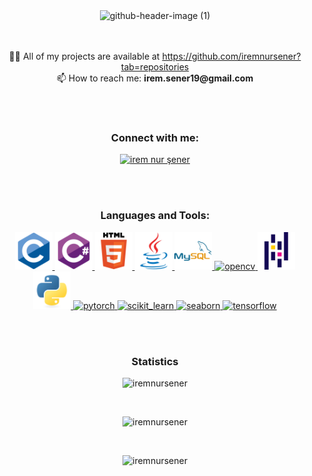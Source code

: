 


<div align="center">
  <img src="https://github.com/iremnursener/iremnursener/assets/119794427/6a07a351-e579-4ef3-bd27-4de49ce9aeea" alt="github-header-image (1)">
  <p>
     <br><br>
    👨‍💻 All of my projects are available at <a href="https://github.com/iremnursener?tab=repositories">https://github.com/iremnursener?tab=repositories</a>
    <br>
    📫 How to reach me: <strong>irem.sener19@gmail.com</strong>
  </p>
</div>

 <br><br>

 
<h3 align="center">Connect with me:</h3>
<p align="center">
  <a href="https://linkedin.com/in/irem%20nur%20şener" target="_blank" rel="noreferrer">
    <img src="https://raw.githubusercontent.com/rahuldkjain/github-profile-readme-generator/master/src/images/icons/Social/linked-in-alt.svg" alt="irem nur şener" height="30" width="40" />
  </a>
</p>
 <br><br>
<h3 align="center">Languages and Tools:</h3>
<p align="center">
  <a href="https://www.cprogramming.com/" target="_blank" rel="noreferrer">
    <img src="https://raw.githubusercontent.com/devicons/devicon/master/icons/c/c-original.svg" alt="c" width="60" height="60"/>
  </a>
  <a href="https://www.w3schools.com/cs/" target="_blank" rel="noreferrer">
    <img src="https://raw.githubusercontent.com/devicons/devicon/master/icons/csharp/csharp-original.svg" alt="csharp" width="60" height="60"/>
  </a>
  <a href="https://www.w3.org/html/" target="_blank" rel="noreferrer">
    <img src="https://raw.githubusercontent.com/devicons/devicon/master/icons/html5/html5-original-wordmark.svg" alt="html5" width="60" height="60"/>
  </a>
  <a href="https://www.java.com" target="_blank" rel="noreferrer">
    <img src="https://raw.githubusercontent.com/devicons/devicon/master/icons/java/java-original.svg" alt="java" width="60" height="60"/>
  </a>
  <a href="https://www.mysql.com/" target="_blank" rel="noreferrer">
    <img src="https://raw.githubusercontent.com/devicons/devicon/master/icons/mysql/mysql-original-wordmark.svg" alt="mysql" width="60" height="60"/>
  </a>
  <a href="https://opencv.org/" target="_blank" rel="noreferrer">
    <img src="https://www.vectorlogo.zone/logos/opencv/opencv-icon.svg" alt="opencv" width="60" height="60"/>
  </a>
  <a href="https://pandas.pydata.org/" target="_blank" rel="noreferrer">
    <img src="https://raw.githubusercontent.com/devicons/devicon/2ae2a900d2f041da66e950e4d48052658d850630/icons/pandas/pandas-original.svg" alt="pandas" width="60" height="60"/>
  </a>
  <a href="https://www.python.org" target="_blank" rel="noreferrer">
    <img src="https://raw.githubusercontent.com/devicons/devicon/master/icons/python/python-original.svg" alt="python" width="60" height="60"/>
  </a>
  <a href="https://pytorch.org/" target="_blank" rel="noreferrer">
    <img src="https://www.vectorlogo.zone/logos/pytorch/pytorch-icon.svg" alt="pytorch" width="60" height="60"/>
  </a>
  <a href="https://scikit-learn.org/" target="_blank" rel="noreferrer">
    <img src="https://upload.wikimedia.org/wikipedia/commons/0/05/Scikit_learn_logo_small.svg" alt="scikit_learn" width="60" height="60"/>
  </a>
  <a href="https://seaborn.pydata.org/" target="_blank" rel="noreferrer">
    <img src="https://seaborn.pydata.org/_images/logo-mark-lightbg.svg" alt="seaborn" width="60" height="60"/>
  </a>
  <a href="https://www.tensorflow.org" target="_blank" rel="noreferrer">
    <img src="https://www.vectorlogo.zone/logos/tensorflow/tensorflow-icon.svg" alt="tensorflow" width="60" height="60"/>
  </a>
</p>

 <br><br>

 
<h3 align="center">Statistics</h3>
<p align="center"><img src="https://github-readme-stats.vercel.app/api/top-langs?username=iremnursener&show_icons=true&theme=dark&locale=en&layout=compact" alt="iremnursener" /></p>
<br>
<p align="center"><img src="https://github-readme-stats.vercel.app/api?username=iremnursener&show_icons=true&theme=dark&locale=en" alt="iremnursener" /></p>
<br>
<p align="center"><img src="https://github-readme-streak-stats.herokuapp.com/?user=iremnursener&theme=dark" alt="iremnursener" /></p>
